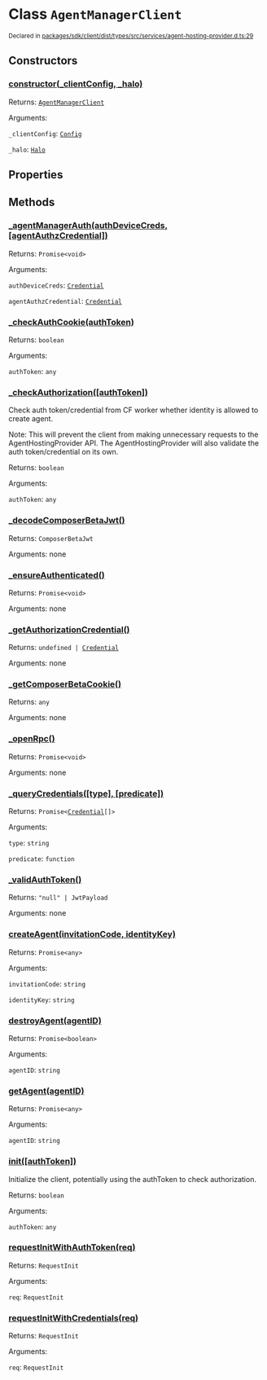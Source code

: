 # Class `AgentManagerClient`
<sub>Declared in [packages/sdk/client/dist/types/src/services/agent-hosting-provider.d.ts:29]()</sub>




## Constructors
### [constructor(_clientConfig, _halo)]()




Returns: <code>[AgentManagerClient](/api/@dxos/react-client/classes/AgentManagerClient)</code>

Arguments: 

`_clientConfig`: <code>[Config](/api/@dxos/react-client/classes/Config)</code>

`_halo`: <code>[Halo](/api/@dxos/react-client/interfaces/Halo)</code>



## Properties


## Methods
### [_agentManagerAuth(authDeviceCreds, \[agentAuthzCredential\])]()




Returns: <code>Promise&lt;void&gt;</code>

Arguments: 

`authDeviceCreds`: <code>[Credential](/api/@dxos/client/interfaces/Credential)</code>

`agentAuthzCredential`: <code>[Credential](/api/@dxos/client/interfaces/Credential)</code>


### [_checkAuthCookie(authToken)]()




Returns: <code>boolean</code>

Arguments: 

`authToken`: <code>any</code>


### [_checkAuthorization(\[authToken\])]()


Check auth token/credential from CF worker whether identity is allowed to create agent.

Note: This will prevent the client from making unnecessary requests to the AgentHostingProvider API.
The AgentHostingProvider will also validate the auth token/credential on its own.

Returns: <code>boolean</code>

Arguments: 

`authToken`: <code>any</code>


### [_decodeComposerBetaJwt()]()




Returns: <code>ComposerBetaJwt</code>

Arguments: none




### [_ensureAuthenticated()]()




Returns: <code>Promise&lt;void&gt;</code>

Arguments: none




### [_getAuthorizationCredential()]()




Returns: <code>undefined | [Credential](/api/@dxos/client/interfaces/Credential)</code>

Arguments: none




### [_getComposerBetaCookie()]()




Returns: <code>any</code>

Arguments: none




### [_openRpc()]()




Returns: <code>Promise&lt;void&gt;</code>

Arguments: none




### [_queryCredentials(\[type\], \[predicate\])]()




Returns: <code>Promise&lt;[Credential](/api/@dxos/client/interfaces/Credential)[]&gt;</code>

Arguments: 

`type`: <code>string</code>

`predicate`: <code>function</code>


### [_validAuthToken()]()




Returns: <code>"null" | JwtPayload</code>

Arguments: none




### [createAgent(invitationCode, identityKey)]()




Returns: <code>Promise&lt;any&gt;</code>

Arguments: 

`invitationCode`: <code>string</code>

`identityKey`: <code>string</code>


### [destroyAgent(agentID)]()




Returns: <code>Promise&lt;boolean&gt;</code>

Arguments: 

`agentID`: <code>string</code>


### [getAgent(agentID)]()




Returns: <code>Promise&lt;any&gt;</code>

Arguments: 

`agentID`: <code>string</code>


### [init(\[authToken\])]()


Initialize the client, potentially using the authToken to check authorization.

Returns: <code>boolean</code>

Arguments: 

`authToken`: <code>any</code>


### [requestInitWithAuthToken(req)]()




Returns: <code>RequestInit</code>

Arguments: 

`req`: <code>RequestInit</code>


### [requestInitWithCredentials(req)]()




Returns: <code>RequestInit</code>

Arguments: 

`req`: <code>RequestInit</code>


